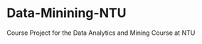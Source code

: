 Data-Minining-NTU
=================

Course Project for the Data Analytics and Mining Course at NTU
